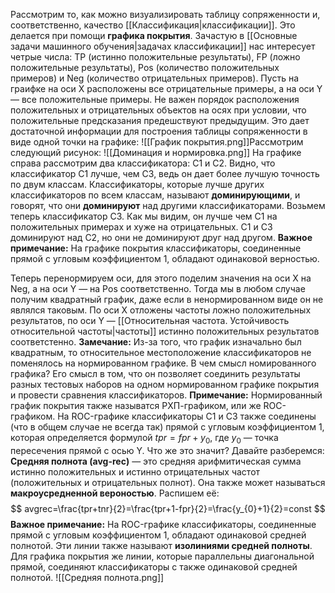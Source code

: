 Рассмотрим то, как можно визуализировать таблицу сопряженности и, соответственно, качество [[Классификация|классификации]]. Это делается при помощи **графика покрытия**.
Зачастую в [[Основные задачи машинного обучения|задачах классификации]] нас интересует четрые числа: TP (истинно положительные результаты), FP (ложно положительные результаты), Pos (количество положительных примеров) и Neg (количество отрицательных примеров). Пусть на граифке на оси X расположены все отрицательные примеры, а на оси Y — все положительные примеры. Не важен порядок расположения положительных и отрицательных объектов на осях при условии, что положительные предсказания предешствуют предыдущим. Это дает достаточной информации для построения таблицы сопряженности в виде одной точки на графике:
![[График покрытия.png]]Рассмотрим следующий рисунок:
![[Доминация и нормировка.png]]
На графике справа рассмотрим два классификатора: C1 и C2. Видно, что классификатор C1 лучше, чем C3, ведь он дает более лучшую точность по двум классам. Классификаторы, которые лучше других классификаторов по всем классам, называют **доминирующими**, и говорят, что они **доминируют** над другими классификаторами. Возьмем теперь классификатор C3. Как мы видим, он лучше чем C1 на положительных примерах и хуже на отрицательных. C1 и C3 доминируют над C2, но они не доминируют друг над другом.
**Важное примечание:** На графике покрытия классификаторы, соединенные прямой с угловым коэффициентом 1, обладают одинаковой верностью.

Теперь перенормируем оси, для этого поделим значения на оси X на Neg, а на оси Y — на Pos соответственно. Тогда мы в любом случае получим квадратный график, даже если в ненормированном виде он не являлся таковым. По оси X отложены частоты ложно положительных результатов, по оси Y — [[Относительная частота. Устойчивость относительной частоты|частоты]] истинно положительных результатов соответстенно.
**Замечание:** Из-за того, что график изначально был квадратным, то относительное местоположение классификаторов не поменялось на нормированном графике.
В чем смысл номированного графика? Его смысл в том, что он позволяет соединить результаты разных тестовых наборов на одном нормированном графике покрытия и провести сравнения классификаторов.
**Примечание:** Нормированный график покрытия также называтся РХП-графиком, или же ROC-графиком.
На ROC-графике классификаторы C1 и C3 также соединены (что в общем случае не всегда так) прямой с угловым коэффициентом 1, которая определяется формулой $tpr=fpr+y_{0}$, где $y_0$ — точка пересечения прямой с осью Y. Что же это значит? Давайте разберемся:
**Средняя полнота (avg-rec)** — это средняя арифмитическая сумма истинно положительных и истинно отрицательных частот (положительных и отрицательных полнот). Она также может называться **макроусредненной вероностью**.
Распишем её:
$$
avgrec=\frac{tpr+tnr}{2}=\frac{tpr+1-fpr}{2}=\frac{y_{0}+1}{2}=const
$$
**Важное примечание:** На ROC-графике классификаторы, соединенные прямой с угловым коэффициентом 1, обладают одинаковой средней полнотой. Эти линии также называют **изолиниями средней полноты**. Для графика покрытия же линии, которые параллельны диагональной прямой, соединяют классификаторы с также одинаковой средней полнотой.
![[Средняя полнота.png]]